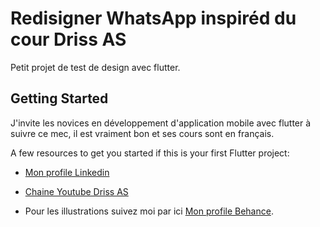 # Redisigner  WhatsApp  inspiréd du cour Driss AS 

Petit projet de test de design avec flutter.

## Getting Started

J'invite les novices en développement d'application mobile avec flutter à suivre ce mec, il est vraiment bon et ses cours sont en français.

A few resources to get you started if this is your first Flutter project:

- [Mon profile Linkedin](https://www.linkedin.com/in/kouassi-ange-yao-09b5b6192)
- [Chaine Youtube Driss AS](https://www.youtube.com/channel/UCG1gQ5uOYAP8InWyW_AdkOg)

- Pour les illustrations suivez moi par ici
[Mon profile Behance](https://www.behance.net/kouassiangeyao).